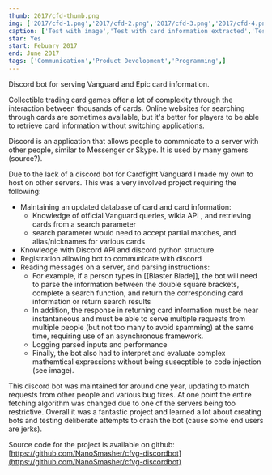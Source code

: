 ```yaml
---
thumb: 2017/cfd-thumb.png
img: ['2017/cfd-1.png','2017/cfd-2.png','2017/cfd-3.png','2017/cfd-4.png','2017/cfd-5.png']
caption: ['Test with image','Test with card information extracted','Test with another card game (Epic)','Test with searching algorithm and special characters','Hypergeometric calculations and full BEDMAS support for test run throughs']
star: Yes
start: Febuary 2017
end: June 2017
tags: ['Communication','Product Development','Programming',]
---
```


Discord bot for serving Vanguard and Epic card information.

<!-- more -->

Collectible trading card games offer a lot of complexity through the interaction between thousands of cards. Online websites for searching through cards are sometimes available, but it's better for players to be able to retrieve card information without switching applications.

Discord is an application that allows people to commnicate to a server with other people, similar to Messenger or Skype. It is used by many gamers (source?).

Due to the lack of a discord bot for Cardfight Vanguard I made my own to host on other servers. This was a very involved project requiring the following:

* Maintaining an updated database of card and card information:
	* Knowledge of official Vanguard queries, wikia API , and retrieving cards from a search parameter
	* search parameter would need to accept partial matches, and alias/nicknames for various cards
* Knowledge with Discord API and discord python structure
* Registration allowing bot to communicate with discord
* Reading messages on a server, and parsing instructions:
	* For example, if a person types in \[\[Blaster Blade\]\], the bot will need to parse the information between the double square brackets, complete a search function, and return the corresponding card information or return search results
	* In addition, the response in returning card information must be near instantaneous and must be able to serve multiple requests from multiple people (but not too many to avoid spamming) at the same time, requiring use of an asynchronous framework.
	* Logging parsed inputs and performance
	* Finally, the bot also had to interpret and evaluate complex mathemtical expressions without being susecptible to code injection (see image).

This discord bot was maintained for around one year, updating to match requests from other people and various bug fixes. At one point the entire fetching algorithm was changed due to one of the servers being too restrictive. Overall it was a fantastic project and learned a lot about creating bots and testing deliberate attempts to crash the bot (cause some end users are jerks).

Source code for the project is available on github: [https://github.com/NanoSmasher/cfvg-discordbot](https://github.com/NanoSmasher/cfvg-discordbot)
